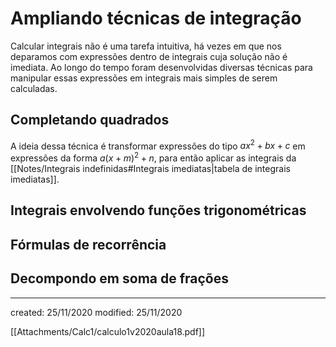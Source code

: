 # Ampliando técnicas de integração
Calcular integrais não é uma tarefa intuitiva, há vezes em que nos deparamos com expressões dentro de integrais cuja solução não é imediata. Ao longo do tempo foram desenvolvidas diversas técnicas para manipular essas expressões em integrais mais simples de serem calculadas.

## Completando quadrados
A ideia dessa técnica é transformar expressões do tipo $ax^2+bx+c$ em expressões da forma $a(x+m)^2+n$, para então aplicar as integrais da [[Notes/Integrais indefinidas#Integrais imediatas|tabela de integrais imediatas]].

## Integrais envolvendo funções trigonométricas


## Fórmulas de recorrência


## Decompondo em soma de frações

---

created: 25/11/2020
modified: 25/11/2020

[[Attachments/Calc1/calculo1v2020aula18.pdf]]
